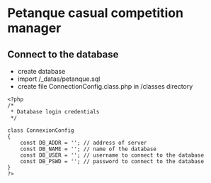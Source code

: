 # Petanque casual competition manager

## Connect to the database
- create database
- import /_datas/petanque.sql
- create file ConnectionConfig.class.php in /classes directory
```
<?php
/*
 * Database login credentials
 */

class ConnexionConfig
{
    const DB_ADDR = ''; // address of server
    const DB_NAME = ''; // name of the database
    const DB_USER = ''; // username to connect to the database
    const DB_PSWD = ''; // password to connect to the database
}
?>
```